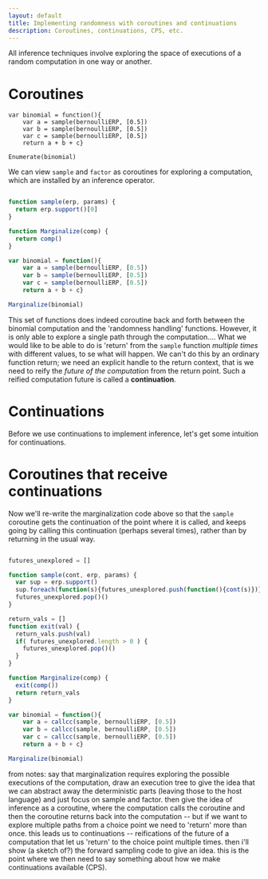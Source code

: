 ```yaml
---
layout: default
title: Implementing randomness with coroutines and continuations
description: Coroutines, continuations, CPS, etc.
---
```


All inference techniques involve exploring the space of executions of a random computation in one way or another.

# Coroutines

~~~
var binomial = function(){
    var a = sample(bernoulliERP, [0.5])
    var b = sample(bernoulliERP, [0.5])
    var c = sample(bernoulliERP, [0.5])
    return a + b + c}

Enumerate(binomial)
~~~

We can view `sample` and `factor` as coroutines for exploring a computation, which are installed by an inference operator.

~~~.js

function sample(erp, params) {
  return erp.support()[0]
}

function Marginalize(comp) {
  return comp()
}

var binomial = function(){
    var a = sample(bernoulliERP, [0.5])
    var b = sample(bernoulliERP, [0.5])
    var c = sample(bernoulliERP, [0.5])
    return a + b + c}

Marginalize(binomial)
~~~

This set of functions does indeed coroutine back and forth between the binomial computation and the 'randomness handling' functions. 
However, it is only able to explore a single path through the computation.... What we would like to be able to do is 'return' from the `sample` function *multiple times* with different values, to se what will happen. We can't do this by an ordinary function return; we need an explicit handle to the return context, that is we need to reify the *future of the computation* from the return point. Such a reified computation future is called a **continuation**.

# Continuations

Before we use continuations to implement inference, let's get some intuition for continuations.


# Coroutines that receive continuations

Now we'll re-write the marginalization code above so that the `sample` coroutine gets the continuation of the point where it is called, and keeps going by calling this continuation (perhaps several times), rather than by returning in the usual way.

~~~.js

futures_unexplored = []

function sample(cont, erp, params) {
  var sup = erp.support()
  sup.foreach(function(s){futures_unexplored.push(function(){cont(s)})})
  futures_unexplored.pop()()
}

return_vals = []
function exit(val) {
  return_vals.push(val)
  if( futures_unexplored.length > 0 ) {
    futures_unexplored.pop()()
  } 
}

function Marginalize(comp) {
  exit(comp())
  return return_vals
}

var binomial = function(){
    var a = callcc(sample, bernoulliERP, [0.5])
    var b = callcc(sample, bernoulliERP, [0.5])
    var c = callcc(sample, bernoulliERP, [0.5])
    return a + b + c}

Marginalize(binomial)
~~~


from notes: say that marginalization requires exploring the possible executions of the computation, draw an execution tree to give the idea that we can abstract away the deterministic parts (leaving those to the host language) and just focus on sample and factor. then give the idea of inference as a coroutine, where the computation calls the coroutine and then the coroutine returns back into the computation -- but if we want to explore multiple paths from a choice point we need to 'return' more than once. this leads us to continuations -- reifications of the future of a computation that let us 'return' to the choice point multiple times. then i'll show (a sketch of?) the forward sampling code to give an idea. this is the point where we then need to say something about how we make continuations available (CPS).
